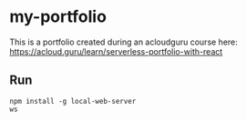 # my-portfolio

This is a portfolio created during an acloudguru course here:
https://acloud.guru/learn/serverless-portfolio-with-react

## Run
```
npm install -g local-web-server
ws
```
